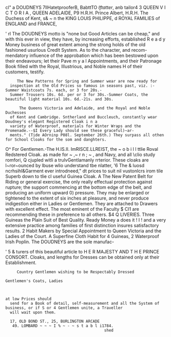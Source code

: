 cl"
 a                                         DOUDNEYS
       7llHatetprooferB, BabttTO $Iftatter$, anb tailor4
3      QUEEN V I C T O R I A , QUEEN ADELAIDE,
P9             H.R.H. Prince Albert, H.R.H. The Duchess of Kent,
s&    ~ n the
                                            KING LOUIS PHILIPPE,
           d ROYAL FAMILIES of ENGLAND and FRANCE,

'
rl
       The DOUDNEYS motto is "none but Good Articles can be cheap,"
      and with this ever in view, they have, by increasing efforts, established R e a d y Money business of great extent
      among the strong holds of the old fashioned usurlous Credlt System. As to the character, and recom-
      mendatory infiuence of the approbation which has been bestowed upon their endeavours; let their Pave m y a l
      Appointments, and their Patronage Book filled wlth the Royal, Illustrious, and Noble names
H     of their customers, testify.

         The New Patterns for Spring and Summer wear are now ready for
      inspection at the Old Prices so famous in seasons past, viz. :-Summer Waistcoats 7s. each, or 3 for 20s.-
      Summer Trousers 10s. 6d. per or 3 for 30s.-Summer Coats, the beautiful light material 10s. 6d.-21s. and 30s.

          The Queens Victoria and Adelaide, and the Royal and Noble Duchesses
      of Kent and Cambridge. Sntherland and Buccleuch, constantly wear Doudney's elegant Registered Cloak i n a
      variety of Waterproof, materials for Winter Wraps and the Promenade.--$I Every Lady should see these graceful)~ar-
      ments." (Tide AOrninp P08l. September 26th.) They surpass all othen for School Cloaks for the som and danghters.

O^        For Gentlemen.-The
      H.IS.II. ImRISCE.LLREIST, the ~ o b i l l ttlie
                                                          Roval Redstered Cloak. as made for
                                                                  ~ ,~ r n ; ~ , and Navy, and all \clio study romfori,
Q     cjupled witli a trulvGentlamanly rrterior. These cloaks are l~ror~ounced   by lbuse wlio understand tbe nlatter, '6 The
&     luosd ncrhsihl&Garment ever introdneed," dt prices to suit nil vustonlcrs irom tile Superb down to tlie
cl    useful Guinea Cloak.
A
          The New Patent Belt for Riding or general exercise, the only really effectual
      protection against rupture; the support commencing at the bottom edge of the belt, and producing an uniform upward
0) pressure.      They may be enlarged or tightened to the extent of six inches at pleasure, and never produce indigestlon
      either in Ladies or Gentlemen. They are attached to Drawers with excellent effect. The most eminent of the Faculty
$
CI1
      are recommending these in preference to all others.
$4
Q         LIVERIES. Three Guineas the Plain Suit of Best Quality.                                               Ready Money
a     does it ! I ! and a very extensive practice among families of first distinction insures satisfactory results.
2
        Habit Makers by Special Appointment to Queen Victoria and
      the Ladies of the Court. A Superfine Cloth Habit for 4 Guineas,
2
         Waterproof Irish Poplin. The DOUDNEYS are the sole manufac-

'
5
&
      turers of this beautiful article to H E R MAJESTY AND T H E PRINCE CONSORT.
      Cloaks, and lengths for Dresses can be obtained only at their Establishment.

         Country Gentlemen wishing to be Respectably Dressed
                                                                                                       Gentlemen's Coats, Ladies


                                                                                                       at low Prices should
      send for a Book of detail, self-measurement and all the System of business, or if S or 4 Gentlemen unite, a Traveller
      will wait upon them.

      17, OLD BOND ST., 25, BURLINGTON ARCADE
       49. LOMBARD ~ ~ ~ I % ~ - ~ s t a b l i1784.
                                               shed
